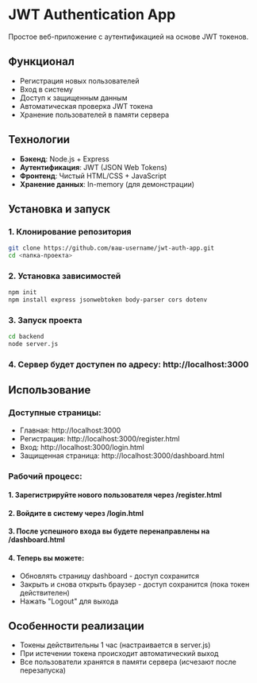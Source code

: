 # JWT Authentication App

Простое веб-приложение с аутентификацией на основе JWT токенов.

## Функционал
- Регистрация новых пользователей
- Вход в систему
- Доступ к защищенным данным
- Автоматическая проверка JWT токена
- Хранение пользователей в памяти сервера

## Технологии
- **Бэкенд**: Node.js + Express
- **Аутентификация**: JWT (JSON Web Tokens)
- **Фронтенд**: Чистый HTML/CSS + JavaScript
- **Хранение данных**: In-memory (для демонстрации)

## Установка и запуск

### 1. Клонирование репозитория
```bash
git clone https://github.com/ваш-username/jwt-auth-app.git
cd <папка-проекта>
```
### 2. Установка зависимостей
``` bash
npm init
npm install express jsonwebtoken body-parser cors dotenv
```
### 3. Запуск проекта
```bash
cd backend
node server.js
```
### 4. Сервер будет доступен по адресу: http://localhost:3000

## Использование

### Доступные страницы:
- Главная: http://localhost:3000
- Регистрация: http://localhost:3000/register.html
- Вход: http://localhost:3000/login.html
- Защищенная страница: http://localhost:3000/dashboard.html
### Рабочий процесс:
#### 1. Зарегистрируйте нового пользователя через /register.html
#### 2. Войдите в систему через /login.html
#### 3. После успешного входа вы будете перенаправлены на /dashboard.html
#### 4. Теперь вы можете:
- Обновлять страницу dashboard - доступ сохранится
- Закрыть и снова открыть браузер - доступ сохранится (пока токен действителен)
- Нажать "Logout" для выхода

## Особенности реализации

- Токены действительны 1 час (настраивается в server.js)
- При истечении токена происходит автоматический выход
- Все пользователи хранятся в памяти сервера (исчезают после перезапуска)